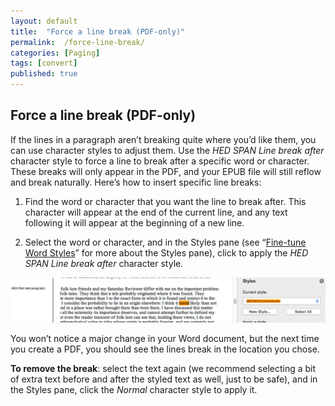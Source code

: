 ```yaml
---
layout: default
title:  "Force a line break (PDF-only)"
permalink:  /force-line-break/
categories: [Paging]
tags: [convert]
published: true
---
```


<section data-type="chapter" class="hsecchapter" data-hederis-type="hsecchapter" id="force-line-break" data-pi-attrs="id: force-line-break; data-tags: convert;" role="doc-chapter" data-tags="convert" data-author-name=" " data-book-title=" " title="Force a line break (PDF-only)"><h1 data-hederis-type="hblkchaptitle" class="hblkchaptitle" id="pcjGwUO24">Force a line break (PDF-only)</h1><p class="hblkp" data-hederis-type="hblkp" id="piTkyUb7H">If the lines in a paragraph aren&#8217;t breaking quite where you&#8217;d like them, you can use character styles to adjust them. Use the <em class="hspanem" data-hederis-type="hspanem" id="p2V3Pn3ly">HED SPAN Line break after</em> character style to force a line to break after a specific word or character. These breaks will only appear in the PDF, and your EPUB file will still reflow and break naturally. Here&#8217;s how to insert specific line breaks: </p><ol class="hwprnumlist" data-hederis-type="hwprnumlist" id="px9oKUimx"><li class="hblkoli" data-hederis-type="hblkoli" id="ligKWQ56YA"><p class="hblkoli" data-hederis-type="hblklip" id="pRb3IVzgY">Find the word or character that you want the line to break after. This character will appear at the end of the current line, and any text following it will appear at the beginning of a new line.</p></li><li class="hblkoli" data-hederis-type="hblkoli" id="liMD9YgsWj"><p class="hblkoli" data-hederis-type="hblklip" id="p0c0nPcZA">Select the word or character, and in the Styles pane (see &#8220;<a href="{% post_url 2020-08-05-13-WorkingwithMicrosoftWord %}" data-hederis-type="hspana" id="p32ke75qd"><span class="Hyperlink" data-hederis-type="hspnspan" id="pwK2eUSLv">Fine-tune Word Styles</span></a>&#8221; for more about the Styles pane), click to apply the <em class="hspanem" data-hederis-type="hspanem" id="pmSqVYDc7">HED SPAN Line break after </em>character style<em class="hspanem" data-hederis-type="hspanem" id="pExbQrnl5">.</em></p></li></ol><img data-hederis-type="hblkimg" class="hblkimg" id="pVkBRLpBQ" src="/images/forcelinebr.png" data-img-src="forcelinebr.png"/><p class="hblkp" data-hederis-type="hblkp" id="prNWgCPRq">You won&#8217;t notice a major change in your Word document, but the next time you create a PDF, you should see the lines break in the location you chose.</p><p class="hblkp" data-hederis-type="hblkp" id="pPAvjbWdp"><strong class="hspanstrong" data-hederis-type="hspanstrong" id="pfFvX4mZB">To remove the break</strong>: select the text again (we recommend selecting a bit of extra text before and after the styled text as well, just to be safe), and in the Styles pane, click the <em class="hspanem" data-hederis-type="hspanem" id="pM6irydOu">Normal</em> character style to apply it.</p></section>